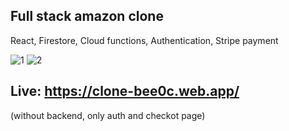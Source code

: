 ## Full stack amazon clone 
React,  Firestore, Cloud functions, Authentication, Stripe payment


![1](https://user-images.githubusercontent.com/26602351/94926276-d0e78d80-04c0-11eb-9fd8-7d5a0ed95e6b.jpg)
![2](https://user-images.githubusercontent.com/26602351/94926278-d1802400-04c0-11eb-9503-1b738e3dd263.jpg)


## Live: https://clone-bee0c.web.app/ 
(without backend, only auth and checkot page)


